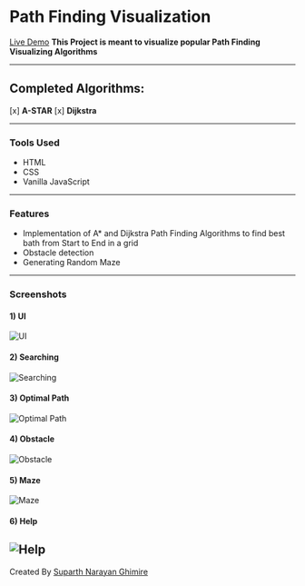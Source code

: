 # Path Finding Visualization

[Live Demo](https://suparth-a-star-visualizer.netlify.app/)
**This Project is meant to visualize popular Path Finding Visualizing Algorithms**

---

## Completed Algorithms:

[x] **A-STAR**
[x] **Dijkstra**

---

### Tools Used

- HTML
- CSS
- Vanilla JavaScript

---

### Features

- Implementation of A\* and Dijkstra Path Finding Algorithms to find best bath from Start to End in a grid
- Obstacle detection
- Generating Random Maze

---

### Screenshots

#### 1) UI

![UI](https://i.ibb.co/xDwLK6m/UI.png)

#### 2) Searching

![Searching](https://i.ibb.co/RcGkRVB/Searching.png)

#### 3) Optimal Path

![Optimal Path](https://i.ibb.co/FwtvNFd/Optimal-Path.png)

#### 4) Obstacle

![Obstacle](https://i.ibb.co/yn4stmv/Obstacle.png)

#### 5) Maze

![Maze](https://i.ibb.co/hmvtmsD/Maze.png)

#### 6) Help

## ![Help](https://i.ibb.co/8D7Z4qX/help.png)

Created By [Suparth Narayan Ghimire](https://suparthnarayanghimire.com.np)
